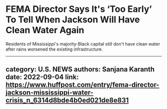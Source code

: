 # FEMA Director Says It's ‘Too Early’ To Tell When Jackson Will Have Clean Water Again

Residents of Mississippi's majority-Black capital still don't have clean water after rains worsened the existing infrastructure.

---
category: U.S. NEWS
authors: Sanjana Karanth
date: 2022-09-04
link: https://www.huffpost.com/entry/fema-director-jackson-mississippi-water-crisis_n_6314d8bde4b0ed021de8e831
---
